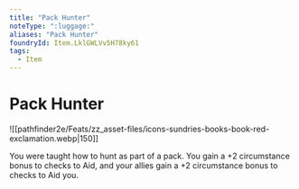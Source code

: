 ```yaml
---
title: "Pack Hunter"
noteType: ":luggage:"
aliases: "Pack Hunter"
foundryId: Item.LklGWLVv5H78ky61
tags:
  - Item
---
```


# Pack Hunter
![[pathfinder2e/Feats/zz_asset-files/icons-sundries-books-book-red-exclamation.webp|150]]

You were taught how to hunt as part of a pack. You gain a +2 circumstance bonus to checks to Aid, and your allies gain a +2 circumstance bonus to checks to Aid you.
